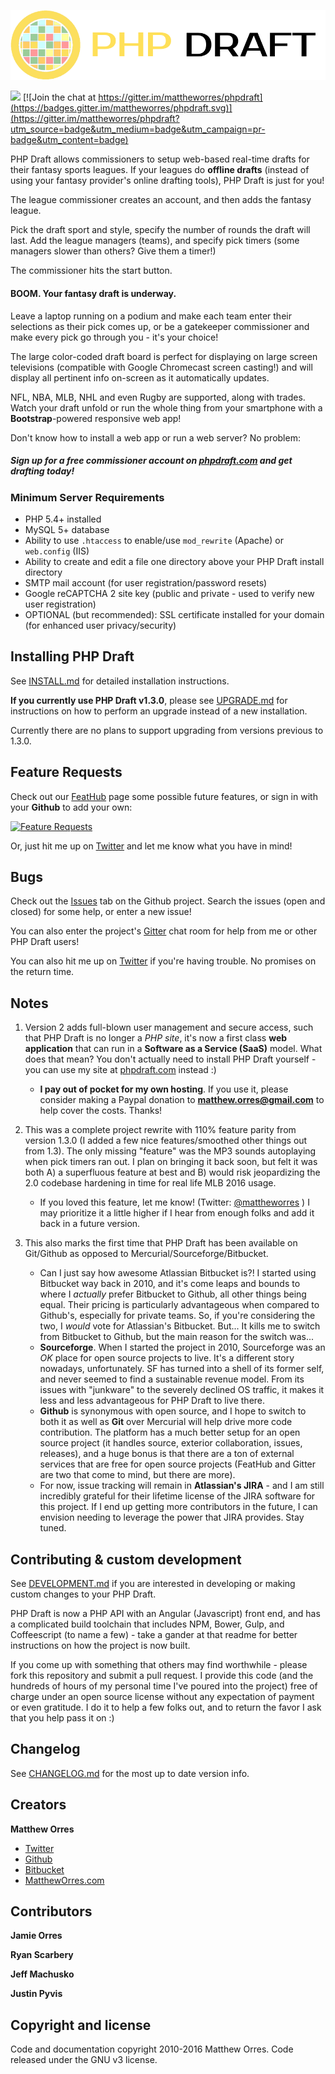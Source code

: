 ![PHP Draft](/images/logo_xlarge.png?raw=true "PHP Draft")

<a href="https://codeclimate.com/github/mattheworres/phpdraft"><img src="https://codeclimate.com/github/mattheworres/phpdraft/badges/gpa.svg" /></a>
[![Join the chat at https://gitter.im/mattheworres/phpdraft](https://badges.gitter.im/mattheworres/phpdraft.svg)](https://gitter.im/mattheworres/phpdraft?utm_source=badge&utm_medium=badge&utm_campaign=pr-badge&utm_content=badge)

PHP Draft allows commissioners to setup web-based real-time drafts for their fantasy sports leagues. If your leagues do **offline drafts** (instead of using your fantasy provider's online drafting tools), PHP Draft is just for you! 

The league commissioner creates an account, and then adds the fantasy league.

Pick the draft sport and style, specify the number of rounds the draft will last. Add the league managers (teams), and specify pick timers (some managers slower than others? Give them a timer!)

The commissioner hits the start button.

#### **BOOM**. Your fantasy draft is underway.

Leave a laptop running on a podium and make each team enter their selections as their pick comes up, or be a gatekeeper commissioner and make every pick go through you - it's your choice!

The large color-coded draft board is perfect for displaying on large screen televisions (compatible with Google Chromecast screen casting!) and will display all pertinent info on-screen as it automatically updates.

NFL, NBA, MLB, NHL and even Rugby are supported, along with trades. Watch your draft unfold or run the whole thing from your smartphone with a **Bootstrap**-powered responsive web app!

Don't know how to install a web app or run a web server? No problem:

##### Sign up for a free commissioner account on [phpdraft.com](https://phpdraft.com) and get drafting today!

### Minimum Server Requirements
- PHP 5.4+ installed
- MySQL 5+ database
- Ability to use `.htaccess` to enable/use `mod_rewrite` (Apache) or `web.config` (IIS)
- Ability to create and edit a file one directory above your PHP Draft install directory
- SMTP mail account (for user registration/password resets)
- Google reCAPTCHA 2 site key (public and private - used to verify new user registration)
- OPTIONAL (but recommended): SSL certificate installed for your domain (for enhanced user privacy/security)

## Installing PHP Draft

See [INSTALL.md](INSTALL.md) for detailed installation instructions.

**If you currently use PHP Draft v1.3.0**, please see [UPGRADE.md](UPGRADE.md) for instructions on how to perform an upgrade instead of a new installation.

Currently there are no plans to support upgrading from versions previous to 1.3.0.

## Feature Requests

Check out our [FeatHub](http://feathub.com/mattheworres/phpdraft) page some possible future features, or sign in with your **Github** to add your own:

[![Feature Requests](http://feathub.com/mattheworres/phpdraft?format=svg)](http://feathub.com/mattheworres/phpdraft)

Or, just hit me up on [Twitter](https://twitter.com/mattheworres) and let me know what you have in mind!

## Bugs

Check out the [Issues](https://github.com/mattheworres/phpdraft/issues) tab on the Github project. Search the issues (open and closed) for some help, or enter a new issue!

You can also enter the project's [Gitter](https://gitter.im/mattheworres/phpdraft) chat room for help from me or other PHP Draft users!

You can also hit me up on [Twitter](https://twitter.com/mattheworres) if you're having trouble. No promises on the return time.

## Notes

 1. Version 2 adds full-blown user management and secure access, such that PHP Draft is no longer a *PHP site*, it's now a first class **web application** that can run in a **Software as a Service (SaaS)** model. What does that mean? You don't actually need to install PHP Draft yourself - you can use my site at [phpdraft.com](https://phpdraft.com) instead :)

    - **I pay out of pocket for my own hosting**. If you use it, please consider making a Paypal donation to **[matthew.orres@gmail.com](https://www.paypal.com/cgi-bin/webscr?cmd=_s-xclick&hosted_button_id=U6AZ6QENWDWPE)** to help cover the costs. Thanks!

 1. This was a complete project rewrite with 110% feature parity from version 1.3.0 (I added a few nice features/smoothed other things out from 1.3). The only missing "feature" was the MP3 sounds autoplaying when pick timers ran out. I plan on bringing it back soon, but felt it was both A) a superfluous feature at best and B) would risk jeopardizing the 2.0 codebase hardening in time for real life MLB 2016 usage.

    - If you loved this feature, let me know! (Twitter: [@mattheworres](https://twitter.com/mattheworres) ) I may prioritize it a little higher if I hear from enough folks and add it back in a future version.

 1. This also marks the first time that PHP Draft has been available on Git/Github as opposed to Mercurial/Sourceforge/Bitbucket.

    - Can I just say how awesome Atlassian Bitbucket is?! I started using Bitbucket way back in 2010, and it's come leaps and bounds to where I *actually* prefer Bitbucket to Github, all other things being equal. Their pricing is particularly advantageous when compared to Github's, especially for private teams. So, if you're considering the two, I *would* vote for Atlassian's Bitbucket. But... It kills me to switch from Bitbucket to Github, but the main reason for the switch was...
    - **Sourceforge**. When I started the project in 2010, Sourceforge was an *OK* place for open source projects to live. It's a different story nowadays, unfortunately. SF has turned into a shell of its former self, and never seemed to find a sustainable revenue model. From its issues with "junkware" to the severely declined OS traffic, it makes it less and less advantageous for PHP Draft to live there.
    - **Github** is synonymous with open source, and I hope to switch to both it as well as **Git** over Mercurial will help drive more code contribution. The platform has a much better setup for an open source project (it handles source, exterior collaboration, issues, releases), and a huge bonus is that there are a ton of external services that are free for open source projects (FeatHub and Gitter are two that come to mind, but there are more).
    - For now, issue tracking will remain in **Atlassian's JIRA** - and I am still incredibly grateful for their lifetime license of the JIRA software for this project. If I end up getting more contributors in the future, I can envision needing to leverage the power that JIRA provides. Stay tuned.

## Contributing & custom development

See [DEVELOPMENT.md](DEVELOPMENT.md) if you are interested in developing or making custom changes to your PHP Draft.

PHP Draft is now a PHP API with an Angular (Javascript) front end, and has a complicated build toolchain that includes NPM, Bower, Gulp, and Coffeescript (to name a few) - take a gander at that readme for better instructions on how the project is now built.

If you come up with something that others may find worthwhile - please fork this repository and submit a pull request. I provide this code (and the hundreds of hours of my personal time I've poured into the project) free of charge under an open source license without any expectation of payment or even gratitude. I do it to help a few folks out, and to return the favor I ask that you help pass it on :)

## Changelog

See [CHANGELOG.md](CHANGELOG.md) for the most up to date version info.

## Creators

**Matthew Orres**

  - [Twitter](https://twitter.com/mattheworres)
  - [Github](https://github.com/mattheworres)
  - [Bitbucket](https://bitbucket.org/mattheworres/)
  - [MatthewOrres.com](http://www.mattheworres.com)

## Contributors

**Jamie Orres**

**Ryan Scarbery**

**Jeff Machusko**

**Justin Pyvis**

## Copyright and license

Code and documentation copyright 2010-2016 Matthew Orres. Code released under the GNU v3 license.
